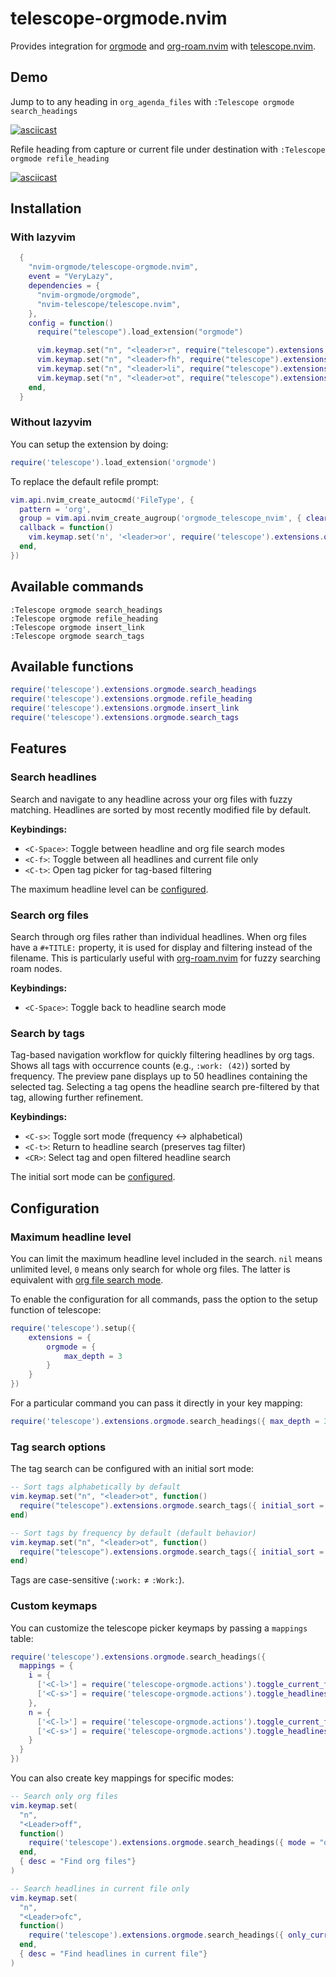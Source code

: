 # telescope-orgmode.nvim

Provides integration for [orgmode](https://github.com/nvim-orgmode/orgmode) and
[org-roam.nvim](https://github.com/chipsenkbeil/org-roam.nvim) with
[telescope.nvim](https://github.com/nvim-telescope/telescope.nvim).

## Demo

Jump to to any heading in `org_agenda_files` with `:Telescope orgmode search_headings`

[![asciicast](https://asciinema.org/a/Oko0GT32HS6JCpzuSznUG0D1D.svg)](https://asciinema.org/a/Oko0GT32HS6JCpzuSznUG0D1D)

Refile heading from capture or current file under destination with `:Telescope orgmode refile_heading`

[![asciicast](https://asciinema.org/a/1X4oG6s5jQZrJJI3DfEzJU3wN.svg)](https://asciinema.org/a/1X4oG6s5jQZrJJI3DfEzJU3wN)

## Installation

### With lazyvim

```lua
  {
    "nvim-orgmode/telescope-orgmode.nvim",
    event = "VeryLazy",
    dependencies = {
      "nvim-orgmode/orgmode",
      "nvim-telescope/telescope.nvim",
    },
    config = function()
      require("telescope").load_extension("orgmode")

      vim.keymap.set("n", "<leader>r", require("telescope").extensions.orgmode.refile_heading)
      vim.keymap.set("n", "<leader>fh", require("telescope").extensions.orgmode.search_headings)
      vim.keymap.set("n", "<leader>li", require("telescope").extensions.orgmode.insert_link)
      vim.keymap.set("n", "<leader>ot", require("telescope").extensions.orgmode.search_tags)
    end,
  }
```

### Without lazyvim

You can setup the extension by doing:

```lua
require('telescope').load_extension('orgmode')
```

To replace the default refile prompt:

```lua
vim.api.nvim_create_autocmd('FileType', {
  pattern = 'org',
  group = vim.api.nvim_create_augroup('orgmode_telescope_nvim', { clear = true }),
  callback = function()
    vim.keymap.set('n', '<leader>or', require('telescope').extensions.orgmode.refile_heading)
  end,
})
```

## Available commands

```viml
:Telescope orgmode search_headings
:Telescope orgmode refile_heading
:Telescope orgmode insert_link
:Telescope orgmode search_tags
```

## Available functions

```lua
require('telescope').extensions.orgmode.search_headings
require('telescope').extensions.orgmode.refile_heading
require('telescope').extensions.orgmode.insert_link
require('telescope').extensions.orgmode.search_tags
```

## Features

### Search headlines

Search and navigate to any headline across your org files with fuzzy matching.
Headlines are sorted by most recently modified file by default.

**Keybindings:**
- `<C-Space>`: Toggle between headline and org file search modes
- `<C-f>`: Toggle between all headlines and current file only
- `<C-t>`: Open tag picker for tag-based filtering

The maximum headline level can be [configured](#configuration).

### Search org files

Search through org files rather than individual headlines. When org files have
a `#+TITLE:` property, it is used for display and filtering instead of the
filename. This is particularly useful with
[org-roam.nvim](https://github.com/chipsenkbeil/org-roam.nvim) for fuzzy
searching roam nodes.

**Keybindings:**
- `<C-Space>`: Toggle back to headline search mode

### Search by tags

Tag-based navigation workflow for quickly filtering headlines by org tags.
Shows all tags with occurrence counts (e.g., `:work: (42)`) sorted by
frequency. The preview pane displays up to 50 headlines containing the
selected tag. Selecting a tag opens the headline search pre-filtered by
that tag, allowing further refinement.

**Keybindings:**
- `<C-s>`: Toggle sort mode (frequency ↔ alphabetical)
- `<C-t>`: Return to headline search (preserves tag filter)
- `<CR>`: Select tag and open filtered headline search

The initial sort mode can be [configured](#tag-search-options).

## Configuration

### Maximum headline level

You can limit the maximum headline level included in the search. `nil` means
unlimited level, `0` means only search for whole org files. The latter is
equivalent with [org file search mode](#search-org-files).

To enable the configuration for all commands, pass the option to the setup
function of telescope:

```lua
require('telescope').setup({
    extensions = {
        orgmode = {
            max_depth = 3
        }
    }
})
```

For a particular command you can pass it directly in your key mapping:

```lua
require('telescope').extensions.orgmode.search_headings({ max_depth = 3 })
```

### Tag search options

The tag search can be configured with an initial sort mode:

```lua
-- Sort tags alphabetically by default
vim.keymap.set("n", "<leader>ot", function()
  require("telescope").extensions.orgmode.search_tags({ initial_sort = "alphabetical" })
end)

-- Sort tags by frequency by default (default behavior)
vim.keymap.set("n", "<leader>ot", function()
  require("telescope").extensions.orgmode.search_tags({ initial_sort = "frequency" })
end)
```

Tags are case-sensitive (`:work:` ≠ `:Work:`).

### Custom keymaps

You can customize the telescope picker keymaps by passing a `mappings` table:

```lua
require('telescope').extensions.orgmode.search_headings({
  mappings = {
    i = {
      ['<C-l>'] = require('telescope-orgmode.actions').toggle_current_file_only,
      ['<C-s>'] = require('telescope-orgmode.actions').toggle_headlines_orgfiles,
    },
    n = {
      ['<C-l>'] = require('telescope-orgmode.actions').toggle_current_file_only,
      ['<C-s>'] = require('telescope-orgmode.actions').toggle_headlines_orgfiles,
    }
  }
})
```

You can also create key mappings for specific modes:

```lua
-- Search only org files
vim.keymap.set(
  "n",
  "<Leader>off",
  function()
    require('telescope').extensions.orgmode.search_headings({ mode = "orgfiles" })
  end,
  { desc = "Find org files"}
)

-- Search headlines in current file only
vim.keymap.set(
  "n",
  "<Leader>ofc",
  function()
    require('telescope').extensions.orgmode.search_headings({ only_current_file = true })
  end,
  { desc = "Find headlines in current file"}
)
```
